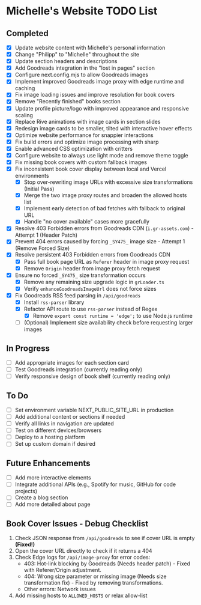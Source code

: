 # Michelle's Website TODO List

## Completed
- [x] Update website content with Michelle's personal information
- [x] Change "Philipp" to "Michelle" throughout the site
- [x] Update section headers and descriptions
- [x] Add Goodreads integration in the "lost in pages" section
- [x] Configure next.config.mjs to allow Goodreads images
- [x] Implement improved Goodreads image proxy with edge runtime and caching
- [x] Fix image loading issues and improve resolution for book covers
- [x] Remove "Recently finished" books section
- [x] Update profile picture/logo with improved appearance and responsive scaling
- [x] Replace Rive animations with image cards in section slides
- [x] Redesign image cards to be smaller, tilted with interactive hover effects
- [x] Optimize website performance for snappier interactions
- [x] Fix build errors and optimize image processing with sharp
- [x] Enable advanced CSS optimization with critters
- [x] Configure website to always use light mode and remove theme toggle
- [x] Fix missing book covers with custom fallback images
- [x] Fix inconsistent book cover display between local and Vercel environments
  - [x] Stop over-rewriting image URLs with excessive size transformations (Initial Pass)
  - [x] Merge the two image proxy routes and broaden the allowed hosts list
  - [x] Implement early detection of bad fetches with fallback to original URL
  - [x] Handle "no cover available" cases more gracefully
- [x] Resolve 403 Forbidden errors from Goodreads CDN (`i.gr-assets.com`) - Attempt 1 (Header Patch)
- [x] Prevent 404 errors caused by forcing `_SY475_` image size - Attempt 1 (Remove Forced Size)
- [x] Resolve persistent 403 Forbidden errors from Goodreads CDN
  - [x] Pass full book page URL as `Referer` header in image proxy request
  - [x] Remove `Origin` header from image proxy fetch request
- [x] Ensure no forced `_SY475_` size transformation occurs
  - [x] Remove any remaining size upgrade logic in `grLoader.ts`
  - [x] Verify `enhanceGoodreadsImageUrl` does not force sizes
- [x] Fix Goodreads RSS feed parsing in `/api/goodreads`
  - [x] Install `rss-parser` library
  - [x] Refactor API route to use `rss-parser` instead of Regex
    - [x] Remove `export const runtime = 'edge';` to use Node.js runtime
  - [ ] (Optional) Implement size availability check before requesting larger images

## In Progress
- [ ] Add appropriate images for each section card
- [ ] Test Goodreads integration (currently reading only)
- [ ] Verify responsive design of book shelf (currently reading only)

## To Do
- [ ] Set environment variable NEXT_PUBLIC_SITE_URL in production
- [ ] Add additional content or sections if needed
- [ ] Verify all links in navigation are updated
- [ ] Test on different devices/browsers
- [ ] Deploy to a hosting platform
- [ ] Set up custom domain if desired

## Future Enhancements
- [ ] Add more interactive elements
- [ ] Integrate additional APIs (e.g., Spotify for music, GitHub for code projects)
- [ ] Create a blog section
- [ ] Add more detailed about page

## Book Cover Issues - Debug Checklist
1. Check JSON response from `/api/goodreads` to see if cover URL is empty **(Fixed!)**
2. Open the cover URL directly to check if it returns a 404
3. Check Edge logs for `/api/image-proxy` for error codes:
   - 403: Hot-link blocking by Goodreads (Needs header patch) - Fixed with Referer/Origin adjustment.
   - 404: Wrong size parameter or missing image (Needs size transformation fix) - Fixed by removing transformations.
   - Other errors: Network issues
4. Add missing hosts to `ALLOWED_HOSTS` or relax allow-list 